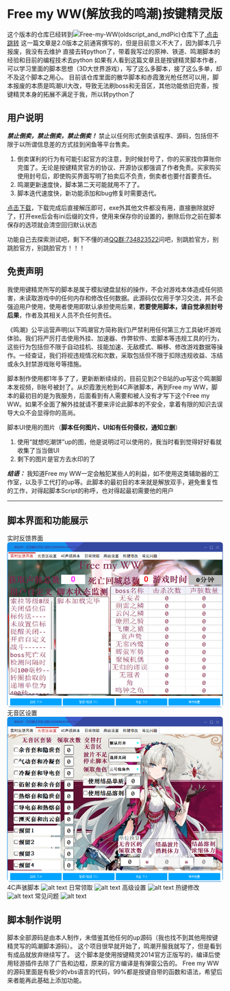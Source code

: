 # Free my WW(解放我的鸣潮)按键精灵版
这个版本的仓库已经转到![Free-my-WW(oldscript_and_mdPic)仓库下了](https://github.com/yandifei/Free-my-WW_oldscript_and_mdPic.git),[点击跳转](https://github.com/yandifei/Free-my-WW_oldscript_and_mdPic.git)
这一篇文章是2.0版本之前通宵撰写的，但是目前意义不大了，因为脚本几乎报废，我没有去维护
直接去转python了，带着我写过的原神、铁道、鸣潮脚本的经验和目前的编程技术去python
如果有人看到这篇文章且是按键精灵脚本作者，可以学习里面的脚本思想（3D大世界游戏），写了这么多脚本，接了这么多单，却不及这个脚本之用心。
目前该仓库里面的散华脚本和赤霞激光枪任然可以用，脚本报废的本质是鸣潮UI大改，导致无法刷boss和无音区，其他功能依旧完善，按键精灵本身的拓展不满足于我，所以转python了

## 用户说明
***禁止倒卖，禁止倒卖，禁止倒卖！***
禁止以任何形式倒卖该程序、源码，包括但不限于以所谓信息差的方式挂到闲鱼等平台售卖。
1. 倒卖谋利的行为有可能引起官方的注意，到时候封号了，你的买家找你算账你完蛋了。无论是按键精灵官方的协议、开源协议都强调了作者免责。买家购买使用封号后，即使购买界面写明了拍卖后不负责，倒卖者也要付首要责任。
2. 鸣潮更新速度快，脚本第二天可能就用不了了。
3. 脚本迭代速度快，新功能添加和bug修复时需要迭代。

[点击下载](https://github.com/yandifei/Free-my-WW/archive/refs/heads/main.zip)，下载完成后直接解压即可，exe外其他文件都没有用，直接删除就好了，打开exe后会有ini后缀的文件，使用来保存你的设置的，删除后你之前在脚本保存的选项就会清空回归默认状态

功能自己去探索测试吧，剩下不懂的进[QQ群:734823522](https://qm.qq.com/q/Nyz4t2DEMW)问吧，别跳脸官方，别跳脸官方，别跳脸官方！！！


## 免责声明

我使用键精灵所写的脚本是属于模拟键盘鼠标的操作，不会对游戏本体造成任何损害，未读取游戏中的任何内存和修改任何数据。此源码仅仅用于学习交流，并不会强迫用户使用，使用者使用即默认承担使用后果，**若要使用脚本，请自觉承担封号后果**，作者及其相关人员不负任何责任。

《鸣潮》公平运营声明(以下鸣潮官方简称我们)严禁利用任何第三方工具破坏游戏体验。我们将严厉打击使用外挂、加速器、作弊软件、宏脚本等违规工具的行为，这些行为包括但不限于自动挂机、技能加速、无敌模式、瞬移、修改游戏数据等操作。一经查证，我们将视违规情况和次数，采取包括但不限于扣除违规收益、冻结或永久封禁游戏账号等措施。

脚本制作使用都1年多了了，更新断断续续的，目前见到2个B站的up写这个鸣潮脚本发视频，B账号被封了。从炽霞激光枪到4C声骇脚本，再到Free my WW，脚本的最初目的是为我服务，后面看到有人需要和被人没有才写下这个Free my WW。如果不全面了解外挂就请不要来评论此脚本的不安全，拿着有限的知识去误导大众不会显得你的高尚。

脚本UI使用的图片（**脚本任何图片、UI如有任何侵权，通知立删**）
1. 使用“就想吃潮饼”up的图，他是说明过可以使用的，我当时看到觉得好好看就收集了当当做UI
2. 剩下的图片是官方去水印的了

***结语：***
我知道Free my WW一定会触犯某些人的利益，如不使用这类辅助器的工作室，以及手工代打的up等。此脚本的最初目的本来就是解放双手，避免重复性的工作，对得起脚本Script的称呼，也对得起最初需要他的用户
***
## 脚本界面和功能展示
实时反馈界面
![alt text](https://github.com/yandifei/Free-my-WW_md_Pic/blob/main/%E6%8C%89%E9%94%AE%E7%B2%BE%E7%81%B5%E9%B8%A3%E6%BD%AE%E8%84%9A%E6%9C%AC%E7%9A%84%E5%9B%BE%E7%89%87/1.png?raw=true)
无音区设置
![alt text](https://github.com/yandifei/Free-my-WW_md_Pic/blob/main/%E6%8C%89%E9%94%AE%E7%B2%BE%E7%81%B5%E9%B8%A3%E6%BD%AE%E8%84%9A%E6%9C%AC%E7%9A%84%E5%9B%BE%E7%89%87/2.png?raw=true)
4C声骇脚本
![alt text](https://github.com/yandifei/Free-my-WW_oldscript_and_mdPic/blob/main/%E6%8C%89%E9%94%AE%E7%B2%BE%E7%81%B5%E9%B8%A3%E6%BD%AE%E8%84%9A%E6%9C%AC%E7%9A%84%E5%9B%BE%E7%89%87/3.png?raw=true)
日常领取
![alt text](https://github.com/yandifei/Free-my-WW_oldscript_and_mdPic/blob/main/%E6%8C%89%E9%94%AE%E7%B2%BE%E7%81%B5%E9%B8%A3%E6%BD%AE%E8%84%9A%E6%9C%AC%E7%9A%84%E5%9B%BE%E7%89%87/4.png?raw=true)
高级设置
![alt text](https://github.com/yandifei/Free-my-WW_oldscript_and_mdPic/blob/main/%E6%8C%89%E9%94%AE%E7%B2%BE%E7%81%B5%E9%B8%A3%E6%BD%AE%E8%84%9A%E6%9C%AC%E7%9A%84%E5%9B%BE%E7%89%87/5.png?raw=true)
热键修改
![alt text](https://github.com/yandifei/Free-my-WW_oldscript_and_mdPic/blob/main/%E6%8C%89%E9%94%AE%E7%B2%BE%E7%81%B5%E9%B8%A3%E6%BD%AE%E8%84%9A%E6%9C%AC%E7%9A%84%E5%9B%BE%E7%89%87/6.png?raw=true)
常见问题
![alt text](https://github.com/yandifei/Free-my-WW_oldscript_and_mdPic/blob/main/%E6%8C%89%E9%94%AE%E7%B2%BE%E7%81%B5%E9%B8%A3%E6%BD%AE%E8%84%9A%E6%9C%AC%E7%9A%84%E5%9B%BE%E7%89%87/7.png?raw=true)

## 脚本制作说明
脚本全部源码是由本人制作，未借鉴其他任何的up源码（我也找不到其他用按键精灵写的鸣潮脚本源码）。
这个项目很早就开始了，鸣潮开服我就写了，但是看到有成品就放弃继续写了。
这个脚本是使用按键精灵2014官方正版写的，编译后使用轻游插件去除了广告和边框，原来的官方编译是有弹窗公告的。
Free my WW 的源码里面是有极少的vbs语言的代码，99%都是按键自带的函数和语法，希望后来者能再此基础上添加功能。